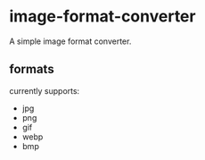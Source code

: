 # image-format-converter
A simple image format converter.

## formats
currently supports:
- jpg
- png
- gif
- webp
- bmp
